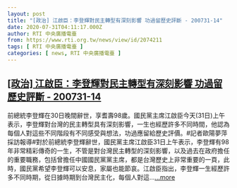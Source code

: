 ```yaml
---
layout: post
title: "[政治] 江啟臣：李登輝對民主轉型有深刻影響 功過留歷史評斷 - 200731-14"
date: 2020-07-31T04:11:17.000Z
author: RTI 中央廣播電臺
from: https://www.rti.org.tw/news/view/id/2074211
tags: [ RTI 中央廣播電臺 ]
categories: [ news, RTI 中央廣播電臺 ]
---
```

<!--1596168677000-->
[[政治] 江啟臣：李登輝對民主轉型有深刻影響 功過留歷史評斷 - 200731-14](https://www.rti.org.tw/news/view/id/2074211)
------

<div>
前總統李登輝在30日晚間辭世，享耆壽98歲。國民黨主席江啟臣今天(31日)上午表示，李登輝對台灣的民主轉型具有深刻影響，一生也經歷許多不同時間，他認為每個人對這些不同階段有不同感受與想法，功過應留給歷史評價。#記者歐陽夢萍採訪報導#對於前總統李登輝辭世，國民黨主席江啟臣31日上午表示，李登輝有98年非常精彩傳奇的一生，不管是對台灣民主轉型的深刻影響，以及過去在政府擔任的重要職務，包括曾擔任中國國民黨黨主席，都是台灣歷史上非常重要的一頁，此時，國民黨希望李登輝可以安息，家屬也能節哀。江啟臣指出，李登輝一生經歷許多不同時期，從日據時期到台灣民主化，每個人對這...<a target="_blank" href="https://www.rti.org.tw/news/view/id/2074211">...more</a>
</div>
